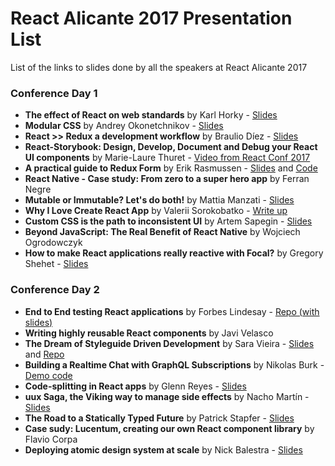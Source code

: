 # React Alicante 2017 Presentation List
List of the links to slides done by all the speakers at React Alicante 2017
    
### Conference Day 1

- **The effect of React on web standards** by Karl Horky - [Slides](https://work.karlhorky.com/talks/packages/2017-09-28-react-alicante-the-effect-of-react-on-web-standards/)
- **Modular CSS** by Andrey Okonetchnikov - [Slides](https://t.co/7tNpXTmpAu)
- **React &gt;&gt; Redux a development workflow** by Braulio Díez - [Slides](  https://www.slideshare.net/brauliodiez/react-alicante-react-redux-a-development-workflow-80342027)
- **React-Storybook: Design, Develop, Document and Debug your React UI components** by Marie-Laure Thuret - [Video from React Conf 2017](https://www.youtube.com/watch?v=PF0Vi-iIyoo)
- **A practical guide to Redux Form** by Erik Rasmussen - [Slides](https://speakerdeck.com/erikras/a-practical-guide-to-redux-form) and [Code](https://github.com/erikras/reactalicante2017)
- **React Native - Case study: From zero to a super hero app** by Ferran Negre
- **Mutable or Immutable? Let's do both!** by Mattia Manzati - [Slides](https://mattiamanzati.github.io/slides-react-alicante-2017/)
- **Why I Love Create React App** by Valerii Sorokobatko - [Write up](https://medium.com/@tuchk4/react-alicante-2017-why-i-love-create-react-app-ed2670b03cc3)
- **Custom CSS is the path to inconsistent UI** by Artem Sapegin - [Slides](https://sapegin.github.io/slides/inconsistent-styles)
- **Beyond JavaScript: The Real Benefit of React Native** by Wojciech Ogrodowczyk
- **How to make React applications really reactive with Focal?** by Gregory Shehet - [Slides](https://www.dropbox.com/sh/hnbra4ezcj72jj2/AAAHVE9lrkusriYtDsTyCr7Ga?dl=0)

### Conference Day 2

- **End to End testing React applications** by Forbes Lindesay - [Repo (with slides)](https://github.com/ForbesLindesay/end-to-end-testing-react-applications)
- **Writing highly reusable React components** by Javi Velasco
- **The Dream of Styleguide Driven Development** by Sara Vieira - [Slides](https://styleguide-driven-development-anvohjeduy.now.sh) and [Repo](https://github.com/SaraVieira/styleguide-driven-development)
- **Building a Realtime Chat with GraphQL Subscriptions** by Nikolas Burk - [Demo code](https://github.com/nikolasburk/graphql-chat)
- **Code-splitting in React apps** by Glenn Reyes - [Slides](https://speakerdeck.com/glennreyes/code-splitting-in-react-apps)
- **uux Saga, the Viking way to manage side effects** by Nacho Martín - [Slides](https://www.slideshare.net/nachomartin/redux-sagas-react-alicante)
- **The Road to a Statically Typed Future** by Patrick Stapfer - [Slides](https://speakerdeck.com/ryyppy/the-road-to-a-statically-typed-future-pt-dot-2)
- **Case sudy: Lucentum, creating our own React component library** by Flavio Corpa
- **Deploying atomic design system at scale** by Nick Balestra - [Slides](https://speakerdeck.com/nickbalestra/deploying-atomic-design-system-at-scale)
